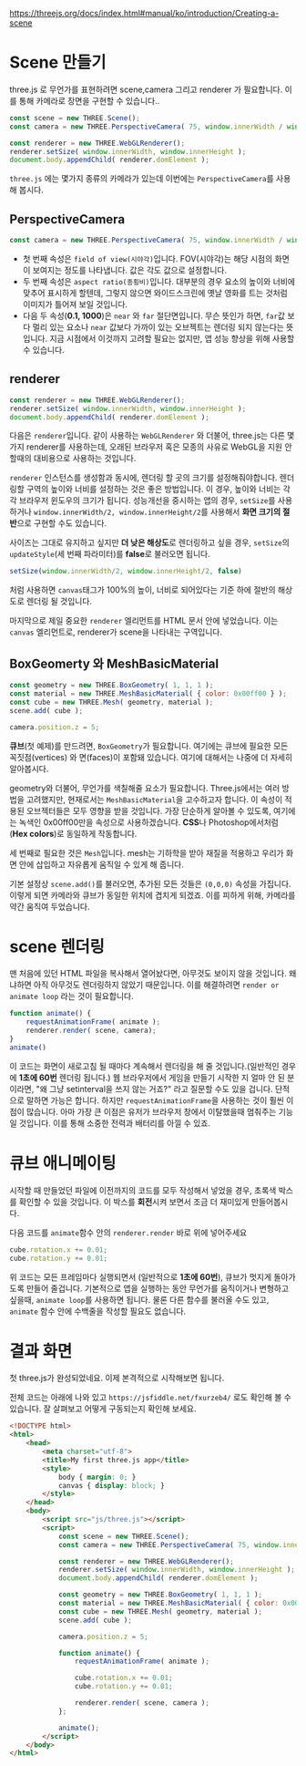 https://threejs.org/docs/index.html#manual/ko/introduction/Creating-a-scene

# Scene 만들기
three.js 로 무언가를 표현하려면 scene,camera 그리고 renderer 가 필요합니다. 이를 통해 카메라로 장면을 구현할 수 있습니다..

```js
const scene = new THREE.Scene();
const camera = new THREE.PerspectiveCamera( 75, window.innerWidth / window.innerHeight, 0.1, 1000 );

const renderer = new THREE.WebGLRenderer();
renderer.setSize( window.innerWidth, window.innerHeight );
document.body.appendChild( renderer.domElement );
```

`three.js` 에는 몇가지 종류의 카메라가 있는데 이번에는 `PerspectiveCamera`를 사용해 봅시다.

## PerspectiveCamera

```js
const camera = new THREE.PerspectiveCamera( 75, window.innerWidth / window.innerHeight, 0.1, 1000 );
```

* 첫 번째 속성은 `field of view(시야각)`입니다. FOV(시야각)는 해당 시점의 화면이 보여지는 정도를 나타냅니다. 값은 각도 값으로 설정합니다.
* 두 번째 속성은 `aspect ratio(종횡비)`입니다. 대부분의 경우 요소의 높이와 너비에 맞추어 표시하게 할텐데, 그렇지 않으면 와이드스크린에 옛날 영화를 트는 것처럼 이미지가 틀어져 보일 것입니다.
* 다음 두 속성(**0.1, 1000**)은 `near` 와 `far` 절단면입니다. 무슨 뜻인가 하면, `far`값 보다 멀리 있는 요소나 `near` 값보다 가까이 있는 오브젝트는 렌더링 되지 않는다는 뜻입니다. 지금 시점에서 이것까지 고려할 필요는 없지만, 앱 성능 향상을 위해 사용할 수 있습니다.

## renderer
```js
const renderer = new THREE.WebGLRenderer();
renderer.setSize( window.innerWidth, window.innerHeight );
document.body.appendChild( renderer.domElement );
```

다음은 `renderer`입니다. 같이 사용하는 `WebGLRenderer` 와 더불어, three.js는 다른 몇가지 renderer를 사용하는데, 오래된 브라우저 혹은 모종의 사유로 WebGL을 지원 안할때의 대비용으로 사용하는 것입니다.

`renderer` 인스턴스를 생성함과 동시에, 렌더링 할 곳의 크기를 설정해줘야합니다. 렌더링할 구역의 높이와 너비를 설정하는 것은 좋은 방법입니다. 이 경우, 높이와 너비는 각각 브라우저 윈도우의 크기가 됩니다. 성능개선을 중시하는 앱의 경우, `setSize`를 사용하거나 `window.innerWidth/2, window.innerHeight/2`를 사용해서 **화면 크기의 절반**으로 구현할 수도 있습니다.

사이즈는 그대로 유지하고 싶지만 **더 낮은 해상도**로 렌더링하고 싶을 경우, `setSize`의 `updateStyle`(세 번째 파라미터)를 **false**로 불러오면 됩니다.
```js
setSize(window.innerWidth/2, window.innerHeight/2, false)
```
처럼 사용하면 `canvas`태그가 100%의 높이, 너비로 되어있다는 기준 하에 절반의 해상도로 렌더링 될 것입니다.

마지막으로 제일 중요한 `renderer` 엘리먼트를 HTML 문서 안에 넣었습니다. 이는 `canvas` 엘리먼트로, renderer가 scene을 나타내는 구역입니다.

## BoxGeomerty 와 MeshBasicMaterial
```js
const geometry = new THREE.BoxGeometry( 1, 1, 1 );
const material = new THREE.MeshBasicMaterial( { color: 0x00ff00 } );
const cube = new THREE.Mesh( geometry, material );
scene.add( cube );

camera.position.z = 5;
```

**큐브**(첫 예제)를 만드려면, `BoxGeometry`가 필요합니다. 여기에는 큐브에 필요한 모든 꼭짓점(vertices) 와 면(faces)이 포함돼 있습니다. 여기에 대해서는 나중에 더 자세히 알아봅시다.

geometry와 더불어, 무언가를 색칠해줄 요소가 필요합니다. Three.js에서는 여러 방법을 고려했지만, 현재로서는 `MeshBasicMaterial`을 고수하고자 합니다. 이 속성이 적용된 오브젝터들은 모두 영향을 받을 것입니다.
가장 단순하게 알아볼 수 있도록, 여기에는 녹색인 0x00ff00만을 속성으로 사용하겠습니다. **CSS**나 Photoshop에서처럼 (**Hex colors**)로 동일하게 작동합니다.

세 번째로 필요한 것은 `Mesh`입니다. mesh는 기하학을 받아 재질을 적용하고 우리가 화면 안에 삽입하고 자유롭게 움직일 수 있게 해 줍니다.

기본 설정상 `scene.add()`를 불러오면, 추가된 모든 것들은 `(0,0,0)` 속성을 가집니다. 이렇게 되면 카메라와 큐브가 동일한 위치에 겹치게 되겠죠. 이를 피하게 위해, 카메라를 약간 움직여 두었습니다.


# scene 렌더링
맨 처음에 있던 HTML 파일을 복사해서 열어놨다면, 아무것도 보이지 않을 것입니다. 왜냐하면 아직 아무것도 렌더링하지 않았기 때문입니다. 이를 해결하려면 `render or animate loop` 라는 것이 필요합니다.

```js
function animate() {
    requestAnimationFrame( animate );
    renderer.render( scene, camera);
}
animate()
```

이 코드는 화면이 새로고침 될 때마다 계속해서 렌더링을 해 줄 것입니다.(일반적인 경우에 **1초에 60번** 렌더링 됩니다.) 웹 브라우저에서 게임을 만들기 시작한 지 얼마 안 된 분이라면, "왜 그냥 setinterval을 쓰지 않는 거죠?" 라고 질문할 수도 있을 겁니다. 단적으로 말하면 가능은 합니다. 하지만 `requestAnimationFrame`을 사용하는 것이 훨씬 이점이 많습니다. 아마 가장 큰 이점은 유저가 브라우저 창에서 이탈했을때 멈춰주는 기능일 것입니다. 이를 통해 소중한 전력과 배터리를 아낄 수 있죠.

# 큐브 애니메이팅
시작할 때 만들었던 파일에 이전까지의 코드를 모두 작성해서 넣었을 경우, 초록색 박스를 확인할 수 있을 것입니다. 이 박스를 **회전**시켜 보면서 조금 더 재미있게 만들어봅시다.

다음 코드를 `animate`함수 안의 `renderer.render` 바로 위에 넣어주세요
```js
cube.rotation.x += 0.01;
cube.rotation.y += 0.01;
```

위 코드는 모든 프레임마다 실행되면서 (일반적으로 **1초에 60번**), 큐브가 멋지게 돌아가도록 만들어 줄겁니다. 기본적으로 앱을 실행하는 동안 무언가를 움직이거나 변형하고 싶을때, `animate loop`를 사용하면 됩니다. 물론 다른 함수를 불러올 수도 있고, `animate` 함수 안에 수백줄을 작성할 필요도 없습니다.

# 결과 화면

첫 three.js가 완성되었네요. 이제 본격적으로 시작해보면 됩니다.

전체 코드는 아래에 나와 있고 `https://jsfiddle.net/fxurzeb4/` 로도 확인해 볼 수 있습니다. 잘 살펴보고 어떻게 구동되는지 확인해 보세요.

```html
<!DOCTYPE html>
<html>
	<head>
		<meta charset="utf-8">
		<title>My first three.js app</title>
		<style>
			body { margin: 0; }
			canvas { display: block; }
		</style>
	</head>
	<body>
		<script src="js/three.js"></script>
		<script>
			const scene = new THREE.Scene();
			const camera = new THREE.PerspectiveCamera( 75, window.innerWidth / window.innerHeight, 0.1, 1000 );

			const renderer = new THREE.WebGLRenderer();
			renderer.setSize( window.innerWidth, window.innerHeight );
			document.body.appendChild( renderer.domElement );

			const geometry = new THREE.BoxGeometry( 1, 1, 1 );
			const material = new THREE.MeshBasicMaterial( { color: 0x00ff00 } );
			const cube = new THREE.Mesh( geometry, material );
			scene.add( cube );

			camera.position.z = 5;

			function animate() {
				requestAnimationFrame( animate );

				cube.rotation.x += 0.01;
				cube.rotation.y += 0.01;

				renderer.render( scene, camera );
			};

			animate();
		</script>
	</body>
</html>
```